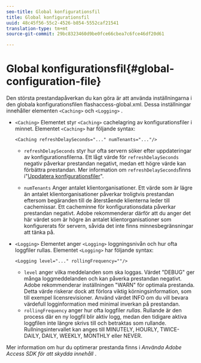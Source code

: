 ```yaml
---
seo-title: Global konfigurationsfil
title: Global konfigurationsfil
uuid: 48c45f56-55c2-4526-b854-5552caf21541
translation-type: tm+mt
source-git-commit: 29bc8323460d9be0fce66cbea7c6fce46df20d61

---
```



# Global konfigurationsfil{#global-configuration-file}

Den största prestandapåverkan du kan göra är att använda inställningarna i den globala konfigurationsfilen flashaccess-global.xml. Dessa inställningar innehåller elementen `<Caching>` och `<Logging>` .

* `<Caching>` Elementet styr `<Caching>` cachelagring av konfigurationsfiler i minnet. Elementet `<Caching>` har följande syntax:

   ```
   <Caching refreshDelaySeconds="..." numTenants="..."/>
   ```

   * `refreshDelaySeconds` styr hur ofta servern söker efter uppdateringar av konfigurationsfilerna. Ett lågt värde för `refreshDelaySeconds` negativ påverkar prestandan negativt, medan ett högre värde kan förbättra prestandan. Mer information om `refreshDelaySeconds`finns i&quot;[Uppdatera konfigurationsfiler](../../aaxs-protected-streaming/updating-configuration-files/updating-configuration-files-overview.md)&quot;.

   * `numTenants` Anger antalet klientorganisationer. Ett värde som är lägre än antalet klientorganisationer påverkar troligtvis prestandan eftersom begäranden till de återstående klienterna leder till cachemissar. Ett cacheminne för konfigurationsdata påverkar prestandan negativt. Adobe rekommenderar därför att du anger det här värdet som är högre än antalet klientorganisationer som konfigurerats för servern, såvida det inte finns minnesbegränsningar att tänka på.

* `<Logging>` Elementet anger `<Logging>` loggningsnivån och hur ofta loggfiler rullas. Elementet `<Logging>` har följande syntax:

   ```
   <Logging level="..." rollingFrequency=""/>
   ```

   * `level` anger vilka meddelanden som ska loggas. Värdet &quot;DEBUG&quot; ger många loggmeddelanden och kan påverka prestandan negativt. Adobe rekommenderar inställningen &quot;WARN&quot; för optimala prestanda. Detta värde riskerar dock att förlora viktig körningsinformation, som till exempel licensrevisioner. Använd värdet INFO om du vill bevara värdefull logginformation med minimal inverkan på prestandan.
   * `rollingFrequency` anger hur ofta loggfiler *rullas*. Rullande är den process där en ny loggfil blir aktiv logg, medan den tidigare aktiva loggfilen inte längre skrivs till och betraktas som rullande. Rullningsintervallet kan anges till MINUTELY, HOURLY, TWICE-DAILY, DAILY, WEEKLY, MONTHLY eller NEVER.

Mer information om hur du optimerar prestanda finns i *Använda Adobe Access SDK för att skydda innehåll* .

